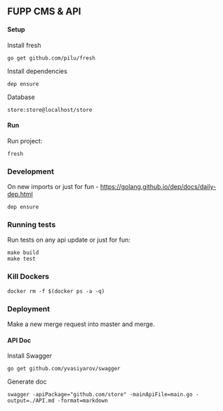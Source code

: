 ## FUPP CMS & API


#### Setup
Install fresh
```
go get github.com/pilu/fresh
```

Install dependencies
```
dep ensure
```

Database
```
store:store@localhost/store
```


#### Run
Run project:
```
fresh
```


### Development
On new imports or just for fun - https://golang.github.io/dep/docs/daily-dep.html
```
dep ensure
```


### Running tests
Run tests on any api update or just for fun:
```
make build
make test
```


### Kill Dockers
```
docker rm -f $(docker ps -a -q)
```


### Deployment
Make a new merge request into master and merge.


#### API Doc
Install Swagger
```
go get github.com/yvasiyarov/swagger
```

Generate doc
```
swagger -apiPackage="github.com/store" -mainApiFile=main.go -output=./API.md -format=markdown
```